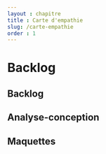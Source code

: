 ```yaml
---
layout : chapitre
title : Carte d'empathie
slug: /carte-empathie
order : 1
---
```


<style>
/* fix image taille error */
img {
  width: 100%;
  height: 100%;
}
</style>

# Backlog

## Backlog

## Analyse-conception

## Maquettes


